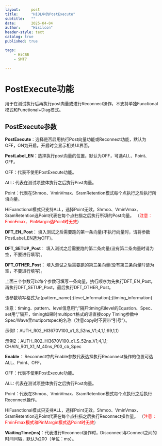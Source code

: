 ```yaml
---
layout:     post
title:      "HiDL中的PostExecute"
subtitle:   ""
date:       2025-04-04
author:     "Hisilcon"
header-style: text
catalog: true
published: true

tags:
    - HiCBB
    - SMT7
    
---
```

# PostExecute功能

用于在测试执行后再执行post向量或进行Reconnect操作，不支持单独Functional模式和Functional+Diag模式。

## PostExecute参数

**PostExecute**：选择是否启用执行Post向量功能或Reconnect功能，默认为OFF，ON为开启，开启时会显示相关UI界面。

**PostLabel_EN**：选择执行post向量的位置，默认为OFF，可选ALL、Point、OFF。

OFF：代表不使用PostExecute功能。

ALL: 代表在测试项整体执行之后执行Post向量。

Point：代表在Shmoo、VminVmax、SramRetention模式每个点执行之后执行所填向量。

HiFuanctional模式只支持ALL，选择Point无效。Shmoo、VminVmax、SramRetention选Point代表在每个点扫描之后执行所填的Post向量。
（<font color = Red>注意：FminFmax、PinMargin选Point时无效</font>）

**DFT_EN_Post**： 填入测试之后需要跑的第一条向量(不执行向量时，请将参数PostLabel_EN选为OFF)。

**DFT_SETUP_Post**： 填入测试之后需要跑的第二条向量(没有第二条向量时请为空，不要进行填写)。

**DFT_OTHER_Post**： 填入测试之后需要跑的第三条向量(没有第三条向量时请为空，不要进行填写)。

上面三个参数可以每个参数可填写一条向量，执行顺序为先执行DFT_EN_Post，再执行DFT_SETUP_Post，最后执行DFT_OTHER_Post。

该参数填写格式为:{pattern_name};{level_information};{timing_information}

注意：timing、pattern、level信息用“;”隔开timing和level的Equation、Spec、set用“,”隔开，timing如果时multiport格式的话直接copy Timing参数中Spec/Wave里mutiportspec的名称（注意copy时不要带“引号”）。

示例1：AUTH_R02_HI3670V100_x1_S_52ns_V1;4,1,1;99,1,1）

示例2：AUTH_R02_HI3670V100_x1_S_52ns_V1;4,1,1; CHAIN_R01_X1_M_40ns_P03_cb_Spec

**Enable**：
Reconnect中的Enable参数代表选择执行Reconnect操作的位置可选ALL、Point、OFF。

OFF：代表不使用PostExecute功能。

ALL: 代表在测试项整体执行之后执行Post向量。

Point：代表在Shmoo、VminVmax、SramRetention模式每个点执行之后执行Reconnect操作。

HiFuanctional模式只支持ALL，选择Point无效。Shmoo、VminVmax、SramRetention选Point代表在每个点扫描之后执行Reconnect操作量。
（<font color = Red>注意：FminFmax模式和PinMargin模式选Point时无效</font>）

**WaitingTime(ms)**：代表进行Reconnect操作时，Disconnect与Connect之间的时间间隔，默认为200（单位：ms）。
